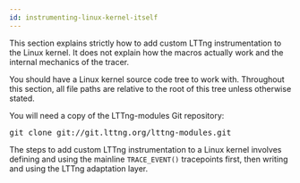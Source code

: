 ```yaml
---
id: instrumenting-linux-kernel-itself
---
```


This section explains strictly how to add custom LTTng
instrumentation to the Linux kernel. It does not explain how the
macros actually work and the internal mechanics of the tracer.

You should have a Linux kernel source code tree to work with.
Throughout this section, all file paths are relative to the root of
this tree unless otherwise stated.

You will need a copy of the LTTng-modules Git repository:

<pre class="term">
git clone git://git.lttng.org/lttng-modules.git
</pre>

The steps to add custom LTTng instrumentation to a Linux kernel
involves defining and using the mainline `TRACE_EVENT()` tracepoints
first, then writing and using the LTTng adaptation layer.
